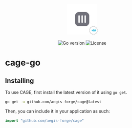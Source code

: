 <p align="center">
  <img width="100" src="assets/branding/logo.svg" alt="cage logo"> <br><br>
  <img src="https://img.shields.io/badge/go-^v1.23.0-blue" alt="Go version">
  <img src="https://img.shields.io/badge/license-MIT-green" alt="License">
</p>

# cage-go

## Installing

To use CAGE, first install the latest version of it using `go get`.

```sh
go get -u github.com/aegis-forge/cage@latest
```

Then, you can include it in your application as such:

```go
import "github.com/aegis-forge/cage"
```
